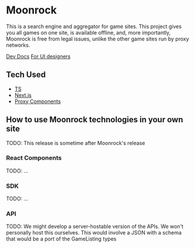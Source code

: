 # Moonrock

This is a search engine and aggregator for game sites. This project gives you all games on one site, is available offline, and, more importantly, Moonrock is free from legal issues, unlike the other game sites run by proxy networks.

[Dev Docs](./DEV.md)
[For UI designers](./For%20UI%20Designers.md)

## Tech Used

- [TS](https://www.typescriptlang.org)
- [Next.js](https://nextjs.org)
- [Proxy Components](https://github.com/VyperGroup/Proxy-Components)

## How to use Moonrock technologies in your own site

TODO: This release is sometime after Moonrock's release

### React Components

TODO: ...

### SDK

TODO: ...

### API

TODO: We might develop a server-hostable version of the APIs. We won't personally host this ourselves. This would involve a JSON with a schema that would be a port of the GameListing types
